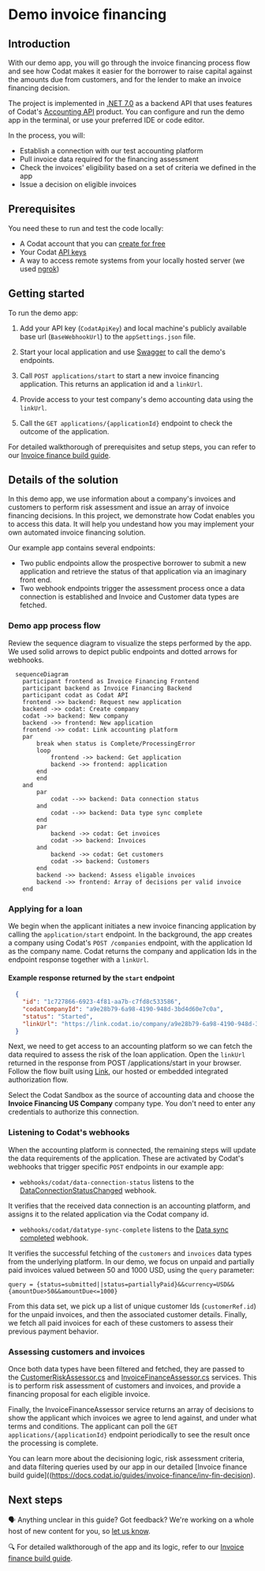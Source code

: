 # Demo invoice financing

## Introduction

With our demo app, you will go through the invoice financing process flow and see how Codat makes it easier for the borrower to raise capital against the amounts due from customers, and for the lender to make an invoice financing decision.

The project is implemented in [.NET 7.0](https://dotnet.microsoft.com/en-us/download/dotnet/7.0) as a backend API that uses features of Codat's [Accounting API](https://docs.codat.io/accounting-api/overview?utm_medium=referral&utm_source=linked_website&utm_campaign=2023_github_invoice_financing_code_demo) product. You can configure and run the demo app in the terminal, or use your preferred IDE or code editor.

In the process, you will:
- Establish a connection with our test accounting platform
- Pull invoice data required for the financing assessment
- Check the invoices' eligibility based on a set of criteria we defined in the app
- Issue a decision on eligible invoices

## Prerequisites

You need these to run and test the code locally: 
- A Codat account that you can [create for free](https://signup.codat.io/?utm_medium=referral&utm_source=linked_website&utm_campaign=2023_github_invoice_financing_code_demo)
- Your Codat [API keys](https://app.codat.io/developers/api-keys?utm_medium=referral&utm_source=linked_website&utm_campaign=2023_github_invoice_financing_code_demo)
- A way to access remote systems from your locally hosted server (we used [ngrok](https://ngrok.com/))

## Getting started

To run the demo app:

1. Add your API key (`CodatApiKey`) and local machine's publicly available base url (`BaseWebhookUrl`) to the `appSettings.json` file.

3. Start your local application and use [Swagger](http://localhost:7278/swagger/index.html) to call the demo's endpoints.

5. Call `POST applications/start` to start a new invoice financing application. This returns an application id and a `linkUrl`. 

7. Provide access to your test company's demo accounting data using the `linkUrl`.

9. Call the `GET applications/{applicationId}` endpoint to check the outcome of the application.

For detailed walkthorough of prerequisites and setup steps, you can refer to our [Invoice finance build guide](https://docs.codat.io/guides/invoice-finance/setting-up).

## Details of the solution

In this demo app, we use information about a company's invoices and customers to perform risk assessment and issue an array of invoice financing decisions. In this project, we demonstrate how Codat enables you to access this data. It will help you undestand how you may implement your own automated invoice financing solution.

Our example app contains several endpoints:
* Two public endpoints allow the prospective borrower to submit a new application and retrieve the status of that application via an imaginary front end.
* Two webhook endpoints trigger the assessment process once a data connection is established and Invoice and Customer data types are fetched.

### Demo app process flow

Review the sequence diagram to visualize the steps performed by the app. We used solid arrows to depict public endpoints and dotted arrows for webhooks. 

```mermaid
  sequenceDiagram
    participant frontend as Invoice Financing Frontend 
    participant backend as Invoice Financing Backend 
    participant codat as Codat API
    frontend ->> backend: Request new application
    backend ->> codat: Create company
    codat ->> backend: New company
    backend ->> frontend: New application
    frontend ->> codat: Link accounting platform
    par
        break when status is Complete/ProcessingError
        loop
            frontend ->> backend: Get application
            backend ->> frontend: application
        end
        end
    and
        par 
            codat -->> backend: Data connection status 
        and 
            codat -->> backend: Data type sync complete
        end
        par
            backend ->> codat: Get invoices
            codat ->> backend: Invoices
        and
            backend ->> codat: Get customers
            codat ->> backend: Customers
        end
        backend ->> backend: Assess eligable invoices
        backend ->> frontend: Array of decisions per valid invoice
    end
```

### Applying for a loan

We begin when the applicant initiates a new invoice financing application by calling the `application/start` endpoint. In the background, the app creates a company using Codat's `POST /companies` endpoint, with the application Id as the company name. Codat returns the company and application Ids in the endpoint response together with a `linkUrl`. 

#### Example response returned by the `start` endpoint

```json
  {
    "id": "1c727866-6923-4f81-aa7b-c7fd8c533586",
    "codatCompanyId": "a9e28b79-6a98-4190-948d-3bd4d60e7c0a",
    "status": "Started", 
    "linkUrl": "https://link.codat.io/company/a9e28b79-6a98-4190-948d-3bd4d60e7c0a"
  }
```
Next, we need to get access to an accounting platform so we can fetch the data required to assess the risk of the loan application. Open the `linkUrl` returned in the response from POST /applications/start in your browser. Follow the flow built using [Link](https://docs.codat.io/auth-flow/authorize-embedded-link?utm_medium=referral&utm_source=linked_website&utm_campaign=2023_github_invoice_financing_code_demo), our hosted or embedded integrated authorization flow.

Select the Codat Sandbox as the source of accounting data and choose the **Invoice Financing US Company** company type. You don't need to enter any credentials to authorize this connection.

### Listening to Codat's webhooks

When the accounting platform is connected, the remaining steps will update the data requirements of the application. These are activated by Codat's webhooks that trigger specific `POST` endpoints in our example app:
* `webhooks/codat/data-connection-status` listens to the [DataConnectionStatusChanged](https://docs.codat.io/introduction/webhooks/core-rules-types#company-data-connection-status-changed?utm_medium=referral&utm_source=linked_website&utm_campaign=2023_github_invoice_financing_code_demo) webhook.

It verifies that the received data connection is an accounting platform, and assigns it to the related application via the Codat company id. 

* `webhooks/codat/datatype-sync-complete` listens to the [Data sync completed](https://docs.codat.io/introduction/webhooks/core-rules-types#data-sync-completed?utm_medium=referral&utm_source=linked_website&utm_campaign=2023_github_invoice_financing_code_demo) webhook.

It verifies the successful fetching of the `customers` and `invoices` data types from the underlying platform. In our demo, we focus on unpaid and partially paid invoices valued between 50 and 1000 USD, using the `query` parameter:

```
query = {status=submitted||status=partiallyPaid}&&currency=USD&&{amountDue>50&&amountDue<=1000}
```

From this data set, we pick up a list of unique customer Ids (`customerRef.id`) for the unpaid invoices, and then the associated customer details. Finally, we fetch all paid invoices for each of these customers to assess their previous payment behavior.

### Assessing customers and invoices

Once both data types have been filtered and fetched, they are passed to the [CustomerRiskAssessor.cs](Codat.Demos.InvoiceFinancing.Api/Services/CustomerRiskAssessor.cs) and [InvoiceFinanceAssessor.cs](Codat.Demos.InvoiceFinancing.Api/Services/InvoiceFinanceAssessor.cs) services. This is to perform risk assessment of customers and invoices, and provide a financing proposal for each eligible invoice. 

Finally, the InvoiceFinanceAssessor service returns an array of decisions to show the applicant which invoices we agree to lend against, and under what terms and conditions. The applicant can poll the `GET applications/{applicationId}` endpoint periodically to see the result once the processing is complete.

You can learn more about the decisioning logic, risk assessment criteria, and data filtering queries used by our app in our detailed [Invoice finance build guide]((https://docs.codat.io/guides/invoice-finance/inv-fin-decision).

## Next steps

🗣️ Anything unclear in this guide? Got feedback? We're working on a whole host of new content for you, so [let us know](https://github.com/orgs/codatio/discussions/new?category=general).

🔍 For detailed walkthorough of the app and its logic, refer to our [Invoice finance build guide](https://docs.codat.io/guides/invoice-finance/setting-up).
